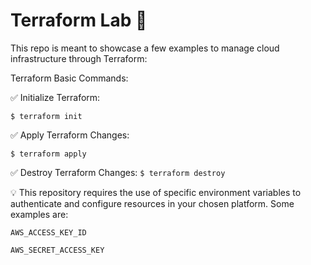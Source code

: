 # Terraform Lab 🧪
This repo is meant to showcase a few examples to manage cloud infrastructure through Terraform:


Terraform Basic Commands:

✅ Initialize Terraform:

`$ terraform init`

✅ Apply Terraform Changes:

`$ terraform apply`

✅ Destroy Terraform Changes:
`$ terraform destroy`


💡 This repository requires the use of specific environment variables to authenticate and configure resources in your chosen platform. Some examples are:

`AWS_ACCESS_KEY_ID`

`AWS_SECRET_ACCESS_KEY`

